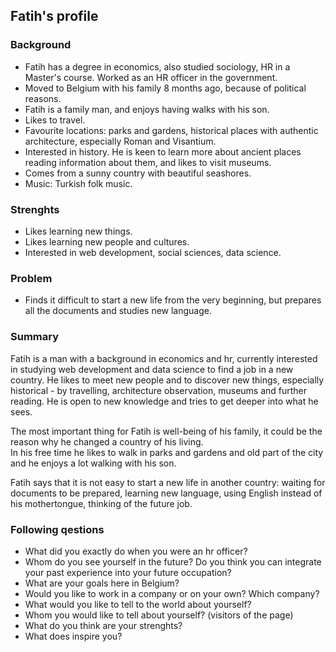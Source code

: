 ## Fatih's profile

### Background
- Fatih has a degree in economics, also studied sociology, HR in a Master's course. Worked as an HR officer in the government.
- Moved to Belgium with his family 8 months ago, because of political reasons.
- Fatih is a family man, and enjoys having walks with his son. 
- Likes to  travel.
- Favourite locations: parks and gardens, historical places with authentic architecture, especially Roman and Visantium. 
- Interested in history. He is keen to learn more about ancient places reading information about them, and likes to visit museums.
- Comes from a sunny country with beautiful seashores.
- Music: Turkish folk music.

### Strenghts
- Likes learning new things.
- Likes learning new people and cultures.
- Interested in web development, social sciences, data science.

### Problem
- Finds it difficult to start a new life from the very beginning, but prepares all the documents and studies new language. 

### Summary
Fatih is a man with a background in economics and hr, currently interested in studying web development and data science to find a job in a new country.
He likes to meet new people and to discover new things, especially historical - by travelling, architecture observation, museums and further reading. He is open to new knowledge and tries to get deeper into what he sees. 

The most important thing for Fatih is well-being of his family, it could be the reason why he changed a country of his living.  
In his free time he likes to walk in parks and gardens and old part of the city and he enjoys a lot walking with his son.

Fatih says that it is not easy to start a new life in another country: waiting for documents to be prepared, learning new language, using English instead of his mothertongue, thinking of the future job. 


### Following qestions

- What did you exactly do when you were an hr officer?
- Whom do you see yourself in the future? Do you think you can integrate your past experience into your future occupation?
- What are your goals here in Belgium?
- Would you like to work in a company or on your own? Which company?
- What would you like to tell to the world about yourself? 
- Whom you would like to tell about yourself? (visitors of the page)
- What do you think are your strenghts?
- What does inspire you?
